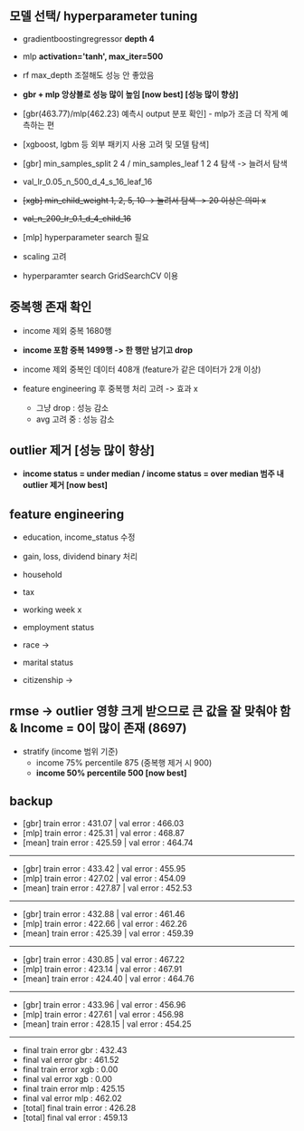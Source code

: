 ## 모델 선택/ hyperparameter tuning
- gradientboostingregressor **depth 4**
- mlp **activation='tanh', max_iter=500** 
- rf max_depth 조절해도 성능 안 좋았음
- **gbr + mlp 앙상블로 성능 많이 높임 [now best] [성능 많이 향상]**
- [gbr(463.77)/mlp(462.23) 예측시 output 분포 확인] - mlp가 조금 더 작게 예측하는 편

- [xgboost, lgbm 등 외부 패키지 사용 고려 및 모델 탐색]
- [gbr] min_samples_split 2 4 / min_samples_leaf 1 2 4 탐색 -> 늘려서 탐색 
- val_lr_0.05_n_500_d_4_s_16_leaf_16
- ~~[xgb] min_child_weight 1, 2, 5, 10 -> 늘려서 탐색 -> 20 이상은 의미 x~~
- ~~val_n_200_lr_0.1_d_4_child_16~~
- [mlp] hyperparameter search 필요
- scaling 고려 
- hyperparamter search GridSearchCV 이용

## 중복행 존재 확인
- income 제외 중복 1680행
- **income 포함 중복 1499행 -> 한 행만 남기고 drop**
- income 제외 중복인 데이터 408개 (feature가 같은 데이터가 2개 이상)

- feature engineering 후 중복행 처리 고려 -> 효과 x
    - 그냥 drop : 성능 감소
    - avg 고려 중 : 성능 감소

## outlier 제거 [성능 많이 향상]
- **income status = under median / income status = over median 범주 내 outlier 제거 [now best]**

## feature engineering
- education, income_status 수정
- gain, loss, dividend binary 처리

- household
- tax
- working week x

- employment status
- race ->
- marital status
- citizenship -> 

## rmse -> outlier 영향 크게 받으므로 큰 값을 잘 맞춰야 함 & Income = 0이 많이 존재 (8697)
- stratify (income 범위 기준)
    - income 75% percentile 875 (중복행 제거 시 900)
    - **income 50% percentile 500 [now best]**

## backup
- [gbr] train error : 431.07 | val error : 466.03
- [mlp] train error : 425.31 | val error : 468.87
- [mean] train error : 425.59 | val error : 464.74
--------------------------------------------------
- [gbr] train error : 433.42 | val error : 455.95
- [mlp] train error : 427.02 | val error : 454.09
- [mean] train error : 427.87 | val error : 452.53
--------------------------------------------------
- [gbr] train error : 432.88 | val error : 461.46
- [mlp] train error : 422.66 | val error : 462.26
- [mean] train error : 425.39 | val error : 459.39
--------------------------------------------------
- [gbr] train error : 430.85 | val error : 467.22
- [mlp] train error : 423.14 | val error : 467.91
- [mean] train error : 424.40 | val error : 464.76
--------------------------------------------------
- [gbr] train error : 433.96 | val error : 456.96
- [mlp] train error : 427.61 | val error : 456.98
- [mean] train error : 428.15 | val error : 454.25
--------------------------------------------------
- final train error gbr : 432.43
- final val error gbr : 461.52
- final train error xgb : 0.00
- final val error xgb : 0.00
- final train error mlp : 425.15
- final val error mlp : 462.02
- [total] final train error : 426.28
- [total] final val error : 459.13